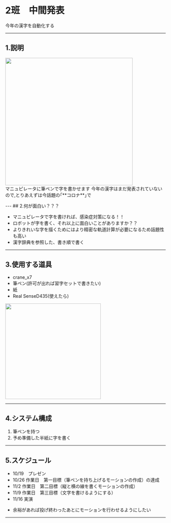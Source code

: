 # 2班　中間発表
今年の漢字を自動化する

---
## 1.説明
<p>
 <img src="https://i.imgur.com/XcuqVc7.png" align="bottom" width="400">
 <br>
マニュピレータに筆ペンで字を書かせます
今年の漢字はまだ発表されていないので,とりあえずは今話題の｢**コロナ**｣で
<br clear="right">
 </p>
---
## 2.何が面白い？？？

* マニュピレータで字を書ければ、感染症対策になる！！
* ロボットが字を書く、それ以上に面白いことがありますか？？
* よりきれいな字を描くためにはより精密な軌道計算が必要になるため話題性も高い
* 漢字辞典を参照した、書き順で書く

---
## 3.使用する道具
* crane_x7
* 筆ペン(許可が出れば習字セットで書きたい)
* 紙
* Real SenseD435(使えたら)
<img src="https://i.imgur.com/Cr3NGGQ.png" align="bottom" width="300">

---
## 4.システム構成
1. 筆ペンを持つ
2. 予め準備した半紙に字を書く




---
## 5.スケジュール
- 10/19　プレゼン
- 10/26 作業日　第一目標（筆ペンを持ち上げるモーションの作成）の達成
- 11/2  作業日　第二目標（縦と横の線を書くモーションの作成）
- 11/9  作業日　第三目標（文字を書けるようにする）
- 11/16	実演	
* 余裕があれば投げ終わったあとにモーションを行わせるようにしたい
---
